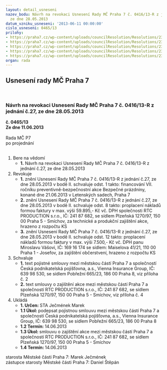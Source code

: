 ```yaml
---
layout: detail_usneseni
nazev_bodu: Návrh na revokaci Usnesení Rady MČ Praha 7 č. 0416/13-R z jednání č.27,
  ze dne 28.05.2013
datum_vzniku_usneseni: '2013-06-11 00:00:00'
cislo_usneseni: 0465/13
prilohy:
- https://praha7.cz/wp-content/uploads/councilResolution/Resolutions/23916/33-13-usneseni_bezpecne_prazdniny_2013_financovani.doc
- https://praha7.cz/wp-content/uploads/councilResolution/Resolutions/23916/33-13-ps_m%c4%8d_pha_7_bez_pr%c3%a1zd_letenske_sady.doc
- https://praha7.cz/wp-content/uploads/councilResolution/Resolutions/23916/33-13-or_cpp_bp_dp7_letenske_sady.pdf
- https://praha7.cz/wp-content/uploads/councilResolution/Resolutions/23916/33-13-s29_rtc_production_bezpecne_prazdniny_2013_letenske_sady.doc
- https://praha7.cz/wp-content/uploads/councilResolution/Resolutions/23916/33-13-or_rtc_production_bp_dp_letenske_sady.pdf
organ: rada
---
```

<div id="ucUsn_pList" class="usn">
	<span><h2>Usnesení rady MČ Praha 7 </h2>
<br></span><div class="standBody">
<span><h3>Návrh na revokaci Usnesení Rady MČ Praha 7 č. 0416/13-R z jednání č.27, ze dne 28.05.2013</h3></span><div class="center">
		<strong>č. 0465/13</strong><br>
	</div>
<div class="center">
		<strong>Ze dne 11.06.2013</strong><br><br>
	</div>Rada MČ P7<br> po projednání<br><br><ol>
<li>Bere na vědomí<ul><li>
<strong>1.</strong> Návrh na revokaci Usnesení Rady MČ Praha 7 č. 0416/13-R z jednání č.27, ze dne 28.05.2013</li></ul>
</li>
<li>Revokuje<ul>
<li>
<strong>1.</strong> znění Usnesení Rady MČ Praha 7 č. 0416/13-R z jednání č.27, ze dne 28.05.2013 v bodě II. schvaluje odst. 1 takto:   financování VII. ročníku preventivně-bezpečnostní akce Bezpečné prázdniny, konané dne 21.06.2013 v Letenských sadech, Praha 7</li>
<li>
<strong>2.</strong> znění Usnesení Rady MČ Praha 7 č. 0416/13-R z jednání č.27, ze dne 28.05.2013 v bodě II. schvaluje odst. 8 takto:  proplacení nákladů formou faktury v max. výši 59.895,- Kč vč. DPH společnosti RTC PRODUCTION s.r.o., IČ: 241 87 682, se sídlem Plzeňská 1270/97, 150 00  Praha 5 - Smíchov, za technické a produkční zajištění akce, hrazeno z rozpočtu KS</li>
<li>
<strong>3.</strong> znění Usnesení Rady MČ Praha 7 č. 0416/13-R z jednání č.27, ze dne 28.05.2013 v bodě II. schvaluje odst. 12 takto:  proplacení nákladů formou faktury v max. výši 7.500,- Kč vč. DPH panu Miroslavu Vášovi, IČ: 169 16 174 se sídlem: Maiselova 41/21, 110 00 Praha 1 - Josefov, za zajištění občerstvení, hrazeno z rozpočtu KS    </li>
</ul>
</li>
<li>Schvaluje<ul>
<li>
<strong>1.</strong> text pojistné smlouvy mezi městskou částí Praha 7 a společností Česká podnikatelská pojišťovna, a.s., Vienna Insurance Group, IČ: 639 98 530, se sídlem Pobřežní 665/23, 186 00 Praha 8, viz příloha č. 2</li>
<li>
<strong>2.</strong> text smlouvy o zajištění akce mezi městskou částí Praha 7 a společností RTC PRODUCTION s.r.o., IČ: 241 87 682, se sídlem Plzeňská 1270/97, 150 00  Praha 5 - Smíchov, viz příloha č. 4</li>
</ul>
</li>
<li>Ukládá<ul>
<li>
<strong>1. Určen: </strong>STA Ječmének Marek</li>
<li>
<strong>1.1 Úkol: </strong>podepsat pojistnou smlouvu mezi městskou částí Praha 7 a společností Česká podnikatelská pojišťovna, a.s., Vienna Insurance Group, IČ: 639 98 530, se sídlem Pobřežní 665/23, 186 00 Praha 8</li>
<li>
<strong>1.2 Termín: </strong>14.06.2013</li>
<li>
<strong>1.3 Úkol: </strong>smlouvu o zajištění akce mezi městskou částí Praha 7 a společností RTC PRODUCTION s.r.o., IČ: 241 87 682, se sídlem Plzeňská 1270/97, 150 00  Praha 5 - Smíchov</li>
<li>
<strong>1.4 Termín: </strong>14.06.2013</li>
</ul>
</li>
</ol>starosta Městské části Praha 7: Marek Ječmének<br>zástupce starosty Městské části Praha 7: Daniel Štěpán 
</div>
</div>